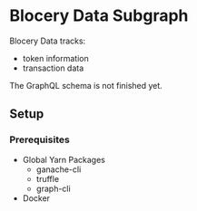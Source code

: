 # Blocery Data Subgraph

Blocery Data tracks:
- token information
- transaction data

The GraphQL schema is not finished yet.

## Setup
### Prerequisites

- Global Yarn Packages
    - ganache-cli
    - truffle
    - graph-cli
- Docker